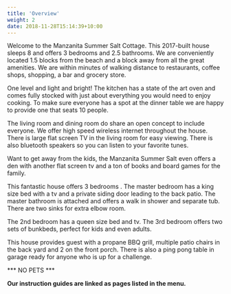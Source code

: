 ```yaml
---
title: 'Overview'
weight: 2
date: 2018-11-28T15:14:39+10:00
---
```


Welcome to the Manzanita Summer Salt Cottage. This 2017-built house sleeps 8 and offers 3 bedrooms and 2.5 bathrooms. We are conveniently located 1.5 blocks from the beach and a block away from all the great amenities. We are within minutes of walking distance to restaurants, coffee shops, shopping, a bar and grocery store.

One level and light and bright! The kitchen has a state of the art oven and comes fully stocked with just about everything you would need to enjoy cooking. To make sure everyone has a spot at the dinner table we are happy to provide one that seats 10 people.

The living room and dining room do share an open concept to include everyone. We offer high speed wireless internet throughout the house. There is large flat screen TV in the living room for easy viewing. There is also bluetooth speakers so you can listen to your favorite tunes.

Want to get away from the kids, the Manzanita Summer Salt even offers a den with another flat screen tv and a ton of books and board games for the family.

This fantastic house offers 3 bedrooms . The master bedroom has a king size bed with a tv and a private siding door leading to the back patio. The master bathroom is attached and offers a walk in shower and separate tub. There are two sinks for extra elbow room.

The 2nd bedroom has a queen size bed and tv. The 3rd bedroom offers two sets of bunkbeds, perfect for kids and even adults.

This house provides guest with a propane BBQ grill, multiple patio chairs in the back yard and 2 on the front porch. There is also a ping pong table in garage ready for anyone who is up for a challenge.

\*\*\* NO PETS \*\*\*

**Our instruction guides are linked as pages listed in the menu.**
